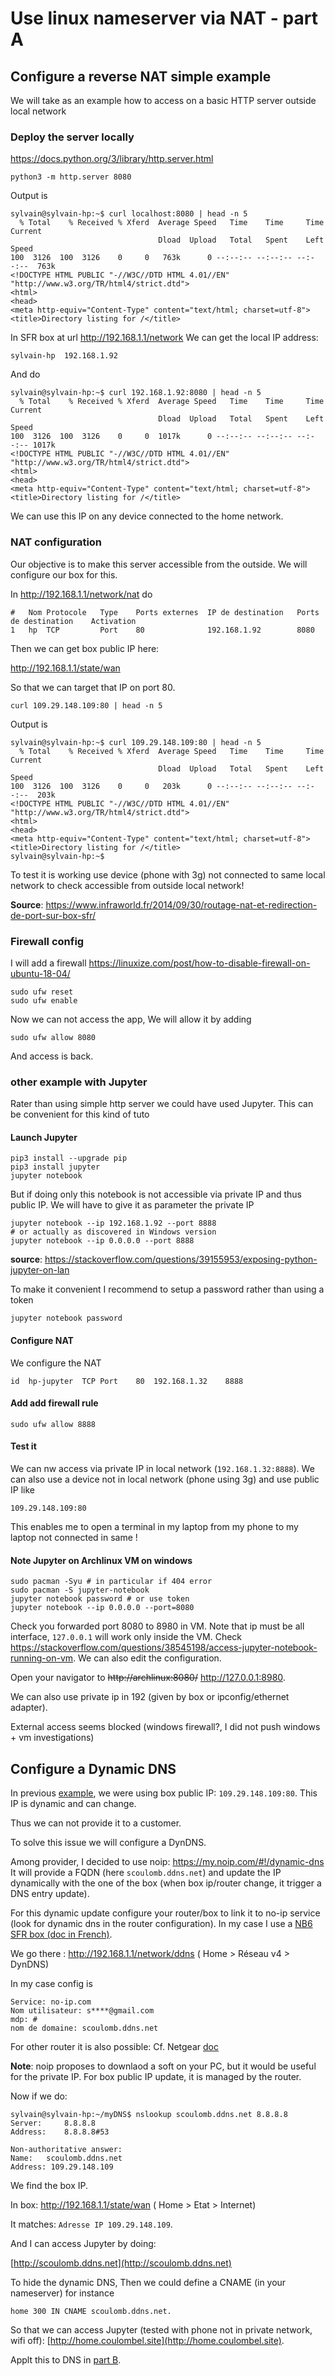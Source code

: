 # Use linux nameserver via NAT - part A

## Configure a reverse NAT simple example

We will take as an example how to access on a basic HTTP server outside local network

### Deploy the server locally

https://docs.python.org/3/library/http.server.html

````shell script
python3 -m http.server 8080
````

Output is 

````
sylvain@sylvain-hp:~$ curl localhost:8080 | head -n 5
  % Total    % Received % Xferd  Average Speed   Time    Time     Time  Current
                                 Dload  Upload   Total   Spent    Left  Speed
100  3126  100  3126    0     0   763k      0 --:--:-- --:--:-- --:--:--  763k
<!DOCTYPE HTML PUBLIC "-//W3C//DTD HTML 4.01//EN" "http://www.w3.org/TR/html4/strict.dtd">
<html>
<head>
<meta http-equiv="Content-Type" content="text/html; charset=utf-8">
<title>Directory listing for /</title>
````

In SFR box at url http://192.168.1.1/network
We can get the local IP address: 	

````
sylvain-hp	192.168.1.92
````

And do

````
sylvain@sylvain-hp:~$ curl 192.168.1.92:8080 | head -n 5
  % Total    % Received % Xferd  Average Speed   Time    Time     Time  Current
                                 Dload  Upload   Total   Spent    Left  Speed
100  3126  100  3126    0     0  1017k      0 --:--:-- --:--:-- --:--:-- 1017k
<!DOCTYPE HTML PUBLIC "-//W3C//DTD HTML 4.01//EN" "http://www.w3.org/TR/html4/strict.dtd">
<html>
<head>
<meta http-equiv="Content-Type" content="text/html; charset=utf-8">
<title>Directory listing for /</title>

````

We can use this IP on any device connected to the home network.

### NAT configuration

Our objective is to make this server accessible from the outside.
We will configure our box for this.

In http://192.168.1.1/network/nat do 

````shell script
#	Nom	Protocole	Type	Ports externes	IP de destination	Ports de destination	Activation	
1	hp	TCP	        Port	80	            192.168.1.92	    8080	
````

Then we can get box public IP here:

http://192.168.1.1/state/wan

So that we can target that IP on port 80.

````
curl 109.29.148.109:80 | head -n 5
````


Output is 

````
sylvain@sylvain-hp:~$ curl 109.29.148.109:80 | head -n 5
  % Total    % Received % Xferd  Average Speed   Time    Time     Time  Current
                                 Dload  Upload   Total   Spent    Left  Speed
100  3126  100  3126    0     0   203k      0 --:--:-- --:--:-- --:--:--  203k
<!DOCTYPE HTML PUBLIC "-//W3C//DTD HTML 4.01//EN" "http://www.w3.org/TR/html4/strict.dtd">
<html>
<head>
<meta http-equiv="Content-Type" content="text/html; charset=utf-8">
<title>Directory listing for /</title>
sylvain@sylvain-hp:~$ 

````
To test it is working use device (phone with 3g) not connected to same local network to check accessible from outside local network!


**Source**: https://www.infraworld.fr/2014/09/30/routage-nat-et-redirection-de-port-sur-box-sfr/

### Firewall config

I will add a firewall 
https://linuxize.com/post/how-to-disable-firewall-on-ubuntu-18-04/

````
sudo ufw reset
sudo ufw enable
````

Now we can not access the app,
We will allow it by adding 

````
sudo ufw allow 8080
````

And access is back.

### other example with Jupyter

Rater than using simple http server we could have used Jupyter.
This can be convenient for this kind of tuto

<!-- use it for aws dojo -->

#### Launch Jupyter

````
pip3 install --upgrade pip
pip3 install jupyter
jupyter notebook 
````

But if doing only this notebook is not accessible via private IP and thus public IP.
We will have to give it as parameter the private IP 

````
jupyter notebook --ip 192.168.1.92 --port 8888
# or actually as discovered in Windows version
jupyter notebook --ip 0.0.0.0 --port 8888
````

**source**: https://stackoverflow.com/questions/39155953/exposing-python-jupyter-on-lan


To make it convenient I recommend to setup a password rather than using a token

````
jupyter notebook password
````

#### Configure NAT 

We configure the NAT

```shell script
id	hp-jupyter	TCP	Port	80	192.168.1.32	8888
```

#### Add add firewall rule

````
sudo ufw allow 8888
````

#### Test it

We can nw access via private IP in local network (`192.168.1.32:8888`).
We can also use a device not in local network (phone using 3g) and use public IP like

`109.29.148.109:80`


This enables me to open a terminal in my laptop from my phone to my laptop not connected in same !

#### Note Jupyter on Archlinux VM on windows

``````shell script
sudo pacman -Syu # in particular if 404 error
sudo pacman -S jupyter-notebook
jupyter notebook password # or use token
jupyter notebook --ip 0.0.0.0 --port=8080
``````


Check you forwarded port 8080 to 8980 in VM. Note that ip must be all interface, `127.0.0.1` will work only inside the VM.
Check https://stackoverflow.com/questions/38545198/access-jupyter-notebook-running-on-vm.
We can also edit the configuration.

Open your navigator to ~~http://archlinux:8080/~~ http://127.0.0.1:8980.

We can also use private ip in 192 (given by box or ipconfig/ethernet adapter).

External access seems blocked (windows firewall?, I did not push windows + vm investigations)


## Configure a Dynamic DNS

In previous [example](#Test-it), we were using box public IP: `109.29.148.109:80`.
This IP is dynamic and can change.

Thus we can not provide it to a customer.

To solve this issue we will configure a DynDNS.

Among provider, I decided to use noip: https://my.noip.com/#!/dynamic-dns
It will provide a FQDN (here `scoulomb.ddns.net`) and update the IP dynamically
with the one of the box (when box ip/router change, it trigger a DNS entry update).

<!-- account is s****@gmail.com -->

For this dynamic update configure your router/box to link it to no-ip service (look for dynamic dns in the router configuration).
In my case I use a [NB6 SFR box (doc in French)](https://assistance.sfr.fr/internet-tel-fixe/box-nb6/activer-fonction-dyndns-box-nb6.html).

We go there : http://192.168.1.1/network/ddns ( Home > Réseau v4 > DynDNS)

In my case config is

```shell script
Service: no-ip.com
Nom utilisateur: s****@gmail.com
mdp: #
nom de domaine: scoulomb.ddns.net
```

For other router it is also possible: Cf. Netgear [doc](https://kb.netgear.com/23860/How-do-I-set-up-a-NETGEAR-Dynamic-DNS-account-on-my-NETGEAR-Nighthawk-router)

**Note**: noip proposes to downlaod a soft on your PC, but it would be useful for the private IP.
For box public IP update, it is managed by the router.

Now if we do:

````
sylvain@sylvain-hp:~/myDNS$ nslookup scoulomb.ddns.net 8.8.8.8
Server:		8.8.8.8
Address:	8.8.8.8#53

Non-authoritative answer:
Name:	scoulomb.ddns.net
Address: 109.29.148.109

``````

We find the box IP.

In box: http://192.168.1.1/state/wan ( Home > Etat > Internet)

It matches: `Adresse IP	109.29.148.109`.


And I can access Jupyter by doing:

[http://scoulomb.ddns.net](http://scoulomb.ddns.net)

To hide the dynamic DNS, 
Then we could define a CNAME (in your nameserver) for instance

````
home 300 IN CNAME scoulomb.ddns.net.
````

So that we can access Jupyter (tested with phone not in private network, wifi off):
[http://home.coulombel.site](http://home.coulombel.site).


<!-- fixed issue 1, https osef, gist + comment ok -->

Applt this to DNS in [part B](6-use-linux-nameserver-part-b.md).